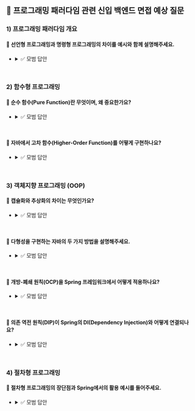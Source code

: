 ## 💬 프로그래밍 패러다임 관련 신입 백엔드 면접 예상 질문

### 1) 프로그래밍 패러다임 개요
#### 💬 선언형 프로그래밍과 명령형 프로그래밍의 차이를 예시와 함께 설명해주세요.
* 
  <details>
  <summary>✅ 모범 답안</summary>

  * 명령형은 어떻게에 초점을 맞춘 프로그래밍 패러다임
  * `for (int num : numbers) { sum += num; }`
  * 선언형은 무엇에 초점을 맟춘 프로그래밍 패러다임
  * `int sum = numbers.stream().mapToInt(Integer::intValue).sum();`
  </details>

<br>

### 2) 함수형 프로그래밍
#### 💬 순수 함수(Pure Function)란 무엇이며, 왜 중요한가요?
* 
  <details>
  <summary>✅ 모범 답안</summary>

  * 순수함수란, 입력값으로 출력이 결정되고, 외부 상태를 변경하지 않는 함수
  * 장점은 예측이 쉽고, 테스트가 용이하며, 병렬처리에 안정성이 생긴다.
  </details>    

<br>

#### 💬 자바에서 고차 함수(Higher-Order Function)를 어떻게 구현하나요?
* 
  <details>
  <summary>✅ 모범 답안</summary>

  * 함수를 매개변수로 받거나 반환할 수 있는 기능을 활용합니다.
  * 예시: Stream.map(), Comparator를 람다로 전달
  </details>    

<br>

### 3) 객체지향 프로그래밍 (OOP)
#### 💬 캡슐화와 추상화의 차이는 무엇인가요?
* 
  <details>
  <summary>✅ 모범 답안</summary>

  * 캡슐화: 데이터와 메서드를 묶고, 접근 제어자(private)로 내부 구현을 숨김 (정보 은닉)
  * 추상화: 복잡한 시스템에서 핵심 기능을 단순화 (예: Animal → Dog, Cat)
  </details>   

<br>

#### 💬 다형성을 구현하는 자바의 두 가지 방법을 설명해주세요.
*
  <details>
  <summary>✅ 모범 답안</summary>

  * 오버로딩: 같은 이름의 메서드를 매개변수로 구분 (컴파일 타임 다형성)
  * 오버라이딩: 상속받은 메서드를 재정의 (런타임 다형성)
  </details>  


<br>

#### 💬 개방-폐쇄 원칙(OCP)을 Spring 프레임워크에서 어떻게 적용하나요?
*
  <details>
  <summary>✅ 모범 답안</summary>

  * 확장에는 열려 있음: 인터페이스(UserRepository)를 정의해 새로운 구현체 추가 가능
  * 변경에는 닫혀 있음: 기존 코드(UserService)는 수정하지 않고 JpaUserRepository → MongoUserRepository로 교체 가능
  </details>  

<br>

#### 💬 의존 역전 원칙(DIP)이 Spring의 DI(Dependency Injection)와 어떻게 연결되나요?
*
  <details>
  <summary>✅ 모범 답안</summary>

  * DIP: "고수준 모듈이 저수준 모듈에 의존하지 않아야 함"
  * Spring DI: @Autowired로 인터페이스에 의존성 주입 → 구현체 변경 시 코드 수정 불필요
  </details>  

<br>

### 4) 절차형 프로그래밍
#### 💬 절차형 프로그래밍의 장단점과 Spring에서의 활용 예시를 들어주세요.
*
  <details>
  <summary>✅ 모범 답안</summary>

  * 장점: 실행 속도 ⚡, 복잡한 계산 작업에 적합
  * 단점: 유지보수 어려움, 재사용성 ↓
  * Spring 활용: 대용량 데이터 배치 처리 시 Tasklet에서 순차적 로직 구현
 </details>